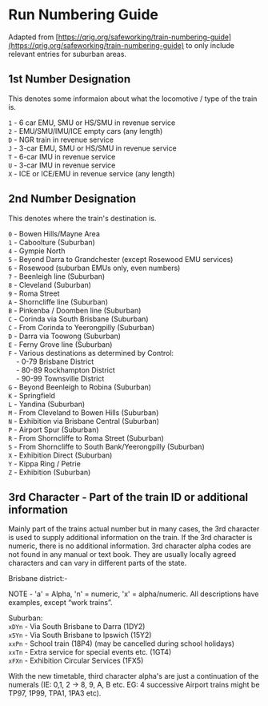 # Run Numbering Guide

Adapted from [https://qrig.org/safeworking/train-numbering-guide](https://qrig.org/safeworking/train-numbering-guide) to
only include relevant entries for suburban areas.

## 1st Number Designation

This denotes some informaion about what the locomotive / type of the train is.

`1` - 6 car EMU, SMU or HS/SMU in revenue service <br>
`2` - EMU/SMU/IMU/ICE empty cars (any length) <br>
`D` - NGR train in revenue service <br>
`J` - 3-car EMU, SMU or HS/SMU in revenue service <br>
`T` - 6-car IMU in revenue service <br>
`U` - 3-car IMU in revenue service <br>
`X` - ICE or ICE/EMU in revenue service (any length) <br>

## 2nd Number Designation

This denotes where the train's destination is.

`0` - Bowen Hills/Mayne Area <br>
`1` - Caboolture (Suburban) <br>
`4` - Gympie North <br>
`5` - Beyond Darra to Grandchester (except Rosewood EMU services) <br>
`6` - Rosewood (suburban EMUs only, even numbers) <br>
`7` - Beenleigh line (Suburban) <br>
`8` - Cleveland (Suburban) <br>
`9` - Roma Street <br>
`A` - Shorncliffe line (Suburban) <br>
`B` - Pinkenba / Doomben line (Suburban) <br>
`C` - Corinda via South Brisbane (Suburban) <br>
`C` - From Corinda to Yeerongpilly (Suburban) <br>
`D` - Darra via Toowong (Suburban) <br>
`E` - Ferny Grove line (Suburban) <br>
`F` - Various destinations as determined by Control: <br>
&nbsp;&nbsp;&nbsp; - 0-79 Brisbane District <br>
&nbsp;&nbsp;&nbsp; - 80-89 Rockhampton District <br>
&nbsp;&nbsp;&nbsp; - 90-99 Townsville District <br>
`G` - Beyond Beenleigh to Robina (Suburban) <br>
`K` - Springfield <br>
`L` - Yandina (Suburban) <br>
`M` - From Cleveland to Bowen Hills (Suburban) <br>
`N` - Exhibition via Brisbane Central (Suburban) <br>
`P` - Airport Spur (Suburban) <br>
`R` - From Shorncliffe to Roma Street (Suburban) <br>
`S` - From Shorncliffe to South Bank/Yeerongpilly (Suburban) <br>
`X` - Exhibition Direct (Suburban) <br>
`Y` - Kippa Ring / Petrie <br>
`Z` - Exhibition (Suburban) <br>

## 3rd Character - Part of the train ID or additional information

Mainly part of the trains actual number but in many cases, the 3rd character is used to supply additional information on
the train. If the 3rd character is numeric, there is no additional information. 3rd character alpha codes are not found
in any manual or text book. They are usually locally agreed characters and can vary in different parts of the state.

Brisbane district:-

NOTE - 'a' = Alpha, 'n' = numeric, 'x' = alpha/numeric. All descriptions have examples, except “work trains”.

Suburban: <br>
`xDYn` - Via South Brisbane to Darra (1DY2) <br>
`x5Yn` - Via South Brisbane to Ipswich (15Y2) <br>
`xxPn` - School train (18P4) (may be cancelled during school holidays) <br>
`xxTn` - Extra service for special events etc. (1GT4) <br>
`xFXn` - Exhibition Circular Services (1FX5) <br>

With the new timetable, third character alpha's are just a continuation of the numerals (IE: 0,1, 2 -> 8, 9, A, B etc. EG: 4 successive Airport trains might be TP97, 1P99, TPA1, 1PA3 etc).